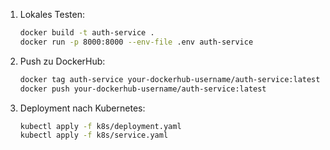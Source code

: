 1. Lokales Testen:
   ```bash
   docker build -t auth-service .
   docker run -p 8000:8000 --env-file .env auth-service
   ```

2. Push zu DockerHub:
   ```bash
   docker tag auth-service your-dockerhub-username/auth-service:latest
   docker push your-dockerhub-username/auth-service:latest
   ```

3. Deployment nach Kubernetes:
   ```bash
   kubectl apply -f k8s/deployment.yaml
   kubectl apply -f k8s/service.yaml
   ```

